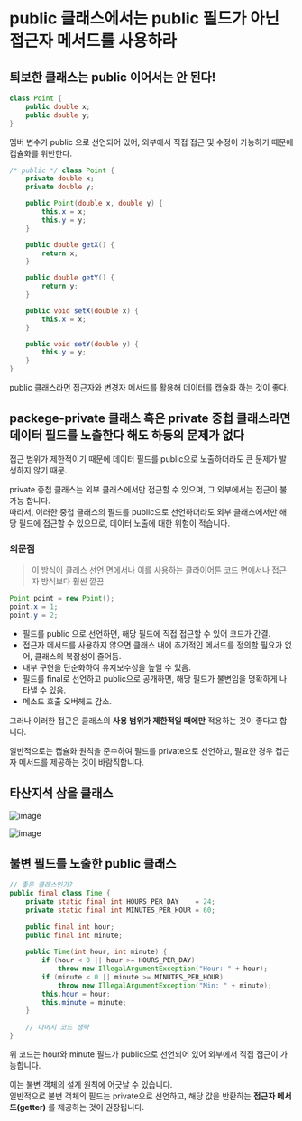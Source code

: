 # public 클래스에서는 public 필드가 아닌 접근자 메서드를 사용하라

## 퇴보한 클래스는 public 이어서는 안 된다!

```java
class Point {
	public double x;
	public double y;
}
```

멤버 변수가 public 으로 선언되어 있어, 외부에서 직접 접근 및 수정이 가능하기 때문에 캡슐화를 위반한다.

```java
/* public */ class Point {
    private double x;
    private double y;

    public Point(double x, double y) {
        this.x = x;
        this.y = y;
    }

    public double getX() {
        return x;
    }

    public double getY() {
        return y;
    }

    public void setX(double x) {
        this.x = x;
    }

    public void setY(double y) {
        this.y = y;
    }
}
```

public 클래스라면 접근자와 변경자 메서드를 활용해 데이터를 캡슐화 하는 것이 좋다.

## packege-private 클래스 혹은 private 중첩 클래스라면 데이터 필드를 노출한다 해도 하등의 문제가 없다

접근 범위가 제한적이기 때문에 데이터 필드를 public으로 노출하더라도 큰 문제가 발생하지 않기 때문.

private 중첩 클래스는 외부 클래스에서만 접근할 수 있으며, 그 외부에서는 접근이 불가능 합니다.  
따라서, 이러한 중첩 클래스의 필드를 public으로 선언하더라도 외부 클래스에서만 해당 필드에 접근할 수 있으므로, 데이터 노출에 대한 위험이 적습니다.

### 의문점
>이 방식이 클래스 선언 면에서나 이를 사용하는 클라이어튼 코드 면에서나 접근자 방식보다 훨씬 깔끔

```java
Point point = new Point();  
point.x = 1;  
point.y = 2;
```
- 필드를 public 으로 선언하면, 해당 필드에 직접 접근할 수 있어 코드가 간결.
- 접근자 메서드를 사용하지 않으면 클래스 내에 추가적인 메서드를 정의할 필요가 없어, 클래스의 복잡성이 줄어듬.
- 내부 구현을 단순화하여 유지보수성을 높일 수 있음.
- 필드를 final로 선언하고 public으로 공개하면, 해당 필드가 불변임을 명확하게 나타낼 수 있음.
- 메소드 호출 오버헤드 감소.

그러나 이러한 접근은 클래스의 **사용 범위가 제한적일 때에만** 적용하는 것이 좋다고 합니다.

일반적으로는 캡슐화 원칙을 준수하여 필드를 private으로 선언하고, 필요한 경우 접근자 메서드를 제공하는 것이 바람직합니다.


## 타산지석 삼을 클래스

![image](https://github.com/user-attachments/assets/135d3937-a80b-4312-b868-59c429de42a7)


![image](https://github.com/user-attachments/assets/9ca182f1-6b37-46dc-bc2d-0b770ee232d8)


## 불변 필드를 노출한 public 클래스
```java
// 좋은 클래스인가?
public final class Time {  
    private static final int HOURS_PER_DAY    = 24;  
    private static final int MINUTES_PER_HOUR = 60;  
  
    public final int hour;  
    public final int minute;  
  
    public Time(int hour, int minute) {  
        if (hour < 0 || hour >= HOURS_PER_DAY)  
            throw new IllegalArgumentException("Hour: " + hour);  
        if (minute < 0 || minute >= MINUTES_PER_HOUR)  
            throw new IllegalArgumentException("Min: " + minute);  
        this.hour = hour;  
        this.minute = minute;  
    }  
  
    // 나머지 코드 생략  
}
```

위 코드는 hour와 minute 필드가 public으로 선언되어 있어 외부에서 직접 접근이 가능합니다.

이는 불변 객체의 설계 원칙에 어긋날 수 있습니다.  
일반적으로 불변 객체의 필드는 private으로 선언하고, 해당 값을 반환하는 **접근자 메서드(getter)** 를 제공하는 것이 권장됩니다.

